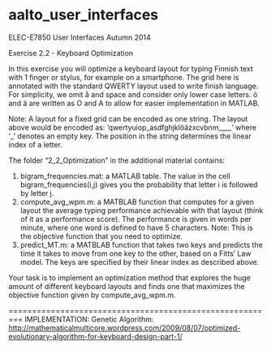 aalto_user_interfaces
==============================

ELEC-E7850 User Interfaces
Autumn 2014

Exercise 2.2 - Keyboard Optimization

In this exercise you will optimize a keyboard layout for typing Finnish text with 1 finger or stylus, for example on a smartphone. The grid here is annotated with the standard QWERTY layout used to write finish language. For simplicity, we omit å and space and consider only lower case letters. ö and ä are written as O and A to allow for easier implementation in MATLAB.

Note: A layout for a fixed grid can be encoded as one string. The layout above would be encoded as: ‘qwertyuiop_asdfghjklöäzxcvbnm____’
where ‘_’ denotes an empty key. The position in the string determines the linear index of a letter.

The folder “2_2_Optimization” in the additional material contains:
1. bigram_frequencies.mat: a MATLAB table.
	The value in the cell bigram_frequencies(i,j) gives you the probability that letter i is followed by letter j.
2. compute_avg_wpm.m: a MATBLAB function that computes for a given layout the average typing performance achievable with that layout (think of it as a performance score). The performance is given in words per minute, where one word is defined to have 5 characters.
	Note: This is the objective function that you need to optimize.
3. predict_MT.m: a MATBLAB function that takes two keys and predicts the time it takes to move from one key to the other, based on a Fitts’ Law model. The keys are specified by their linear index as described above.

Your task is to implement an optimization method that explores the huge amount of different keyboard layouts and finds one that maximizes the objective function given by compute_avg_wpm.m.

=========================================================
IMPLEMENTATION: 
Genetic Algorithm: http://mathematicalmulticore.wordpress.com/2009/08/07/optimized-evolutionary-algorithm-for-keyboard-design-part-1/